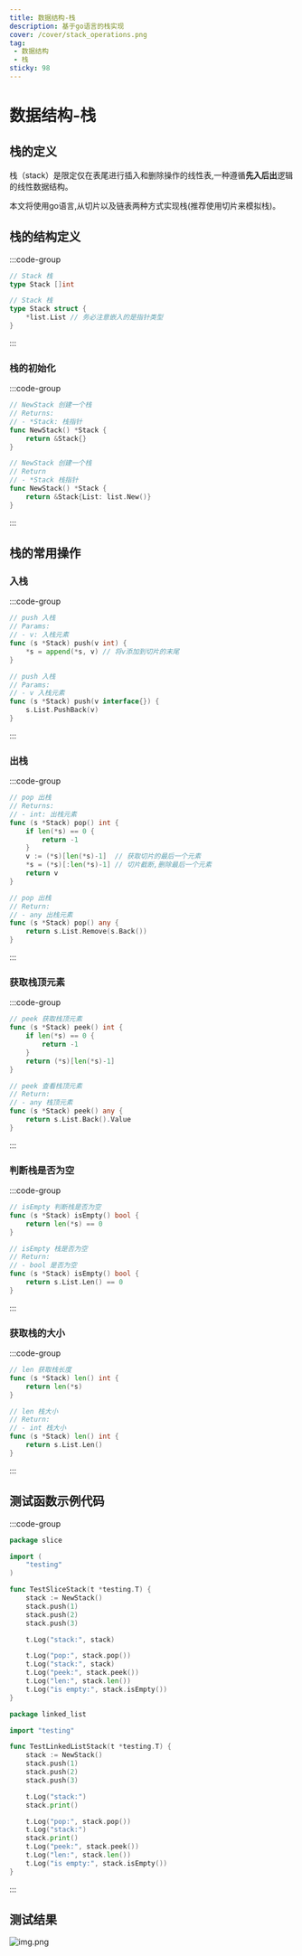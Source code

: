 ```yaml
---
title: 数据结构-栈
description: 基于go语言的栈实现
cover: /cover/stack_operations.png
tag:
 - 数据结构
 - 栈
sticky: 98
---
```


# 数据结构-栈

## 栈的定义

栈（stack）是限定仅在表尾进行插入和删除操作的线性表,一种遵循**先入后出**逻辑的线性数据结构。

本文将使用go语言,从切片以及链表两种方式实现栈(推荐使用切片来模拟栈)。

## 栈的结构定义

:::code-group
```go [slice]
// Stack 栈
type Stack []int
```

```go [linked list]
// Stack 栈
type Stack struct {
	*list.List // 务必注意嵌入的是指针类型
}
```
:::

### 栈的初始化

:::code-group
```go [slice]
// NewStack 创建一个栈
// Returns:
// - *Stack: 栈指针
func NewStack() *Stack {
	return &Stack{}
}
```

```go [linked list]
// NewStack 创建一个栈
// Return
// - *Stack 栈指针
func NewStack() *Stack {
	return &Stack{List: list.New()}
}
```
:::

## 栈的常用操作

### 入栈

:::code-group
```go [slice]
// push 入栈
// Params:
// - v: 入栈元素
func (s *Stack) push(v int) {
	*s = append(*s, v) // 将v添加到切片的末尾
}
```

```go [linked list]
// push 入栈
// Params:
// - v 入栈元素
func (s *Stack) push(v interface{}) {
	s.List.PushBack(v)
}
```

:::

### 出栈

:::code-group
```go [slice]
// pop 出栈
// Returns:
// - int: 出栈元素
func (s *Stack) pop() int {
	if len(*s) == 0 {
		return -1
	}
	v := (*s)[len(*s)-1]  // 获取切片的最后一个元素
	*s = (*s)[:len(*s)-1] // 切片截断,删除最后一个元素
	return v
}
```


```go [linked list]
// pop 出栈
// Return:
// - any 出栈元素
func (s *Stack) pop() any {
	return s.List.Remove(s.Back())
}
```

:::

### 获取栈顶元素

:::code-group
```go [slice]
// peek 获取栈顶元素
func (s *Stack) peek() int {
	if len(*s) == 0 {
		return -1
	}
	return (*s)[len(*s)-1]
}
```

```go [linked list]
// peek 查看栈顶元素
// Return:
// - any 栈顶元素
func (s *Stack) peek() any {
	return s.List.Back().Value
}
```

:::

### 判断栈是否为空

:::code-group
```go [slice]
// isEmpty 判断栈是否为空
func (s *Stack) isEmpty() bool {
	return len(*s) == 0
}
```

```go [linked list]
// isEmpty 栈是否为空
// Return:
// - bool 是否为空
func (s *Stack) isEmpty() bool {
	return s.List.Len() == 0
}
```
:::

### 获取栈的大小

:::code-group
```go [slice]
// len 获取栈长度
func (s *Stack) len() int {
	return len(*s)
}
```

```go [linked list]
// len 栈大小
// Return:
// - int 栈大小
func (s *Stack) len() int {
	return s.List.Len()
}
```
:::

## 测试函数示例代码

:::code-group
```go [slice]
package slice

import (
	"testing"
)

func TestSliceStack(t *testing.T) {
	stack := NewStack()
	stack.push(1)
	stack.push(2)
	stack.push(3)

	t.Log("stack:", stack)

	t.Log("pop:", stack.pop())
	t.Log("stack:", stack)
	t.Log("peek:", stack.peek())
	t.Log("len:", stack.len())
	t.Log("is empty:", stack.isEmpty())
}
```

```go [linked list]
package linked_list

import "testing"

func TestLinkedListStack(t *testing.T) {
	stack := NewStack()
	stack.push(1)
	stack.push(2)
	stack.push(3)

	t.Log("stack:")
	stack.print()

	t.Log("pop:", stack.pop())
	t.Log("stack:")
	stack.print()
	t.Log("peek:", stack.peek())
	t.Log("len:", stack.len())
	t.Log("is empty:", stack.isEmpty())
}
```
:::

## 测试结果
![img.png](images/image-lkij.png)
